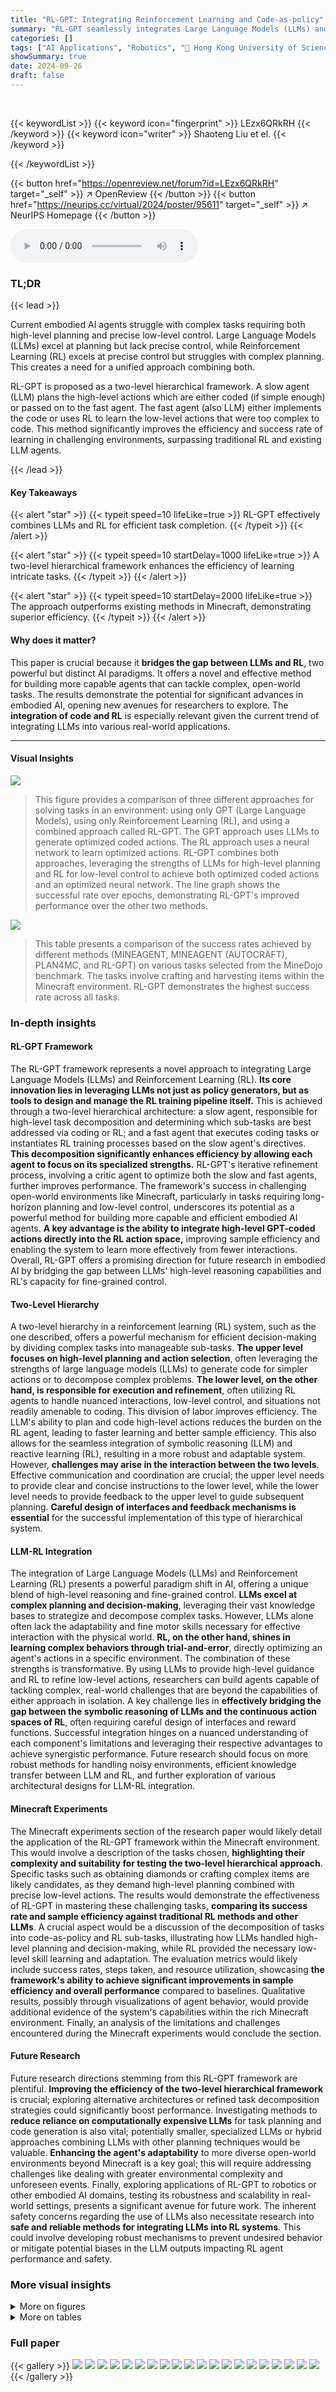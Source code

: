 ```yaml
---
title: "RL-GPT: Integrating Reinforcement Learning and Code-as-policy"
summary: "RL-GPT seamlessly integrates Large Language Models (LLMs) and Reinforcement Learning (RL) to create highly efficient agents mastering complex tasks in open-world environments."
categories: []
tags: ["AI Applications", "Robotics", "🏢 Hong Kong University of Science and Technology",]
showSummary: true
date: 2024-09-26
draft: false
---
```


<br>

{{< keywordList >}}
{{< keyword icon="fingerprint" >}} LEzx6QRkRH {{< /keyword >}}
{{< keyword icon="writer" >}} Shaoteng Liu et el. {{< /keyword >}}
 
{{< /keywordList >}}

{{< button href="https://openreview.net/forum?id=LEzx6QRkRH" target="_self" >}}
↗ OpenReview
{{< /button >}}
{{< button href="https://neurips.cc/virtual/2024/poster/95611" target="_self" >}}
↗ NeurIPS Homepage
{{< /button >}}


<audio controls>
    <source src="https://ai-paper-reviewer.com/LEzx6QRkRH/podcast.wav" type="audio/wav">
    Your browser does not support the audio element.
</audio>


### TL;DR


{{< lead >}}

Current embodied AI agents struggle with complex tasks requiring both high-level planning and precise low-level control. Large Language Models (LLMs) excel at planning but lack precise control, while Reinforcement Learning (RL) excels at precise control but struggles with complex planning. This creates a need for a unified approach combining both. 

RL-GPT is proposed as a two-level hierarchical framework. A slow agent (LLM) plans the high-level actions which are either coded (if simple enough) or passed on to the fast agent. The fast agent (also LLM) either implements the code or uses RL to learn the low-level actions that were too complex to code.  This method significantly improves the efficiency and success rate of learning in challenging environments, surpassing traditional RL and existing LLM agents.

{{< /lead >}}


#### Key Takeaways

{{< alert "star" >}}
{{< typeit speed=10 lifeLike=true >}} RL-GPT effectively combines LLMs and RL for efficient task completion. {{< /typeit >}}
{{< /alert >}}

{{< alert "star" >}}
{{< typeit speed=10 startDelay=1000 lifeLike=true >}} A two-level hierarchical framework enhances the efficiency of learning intricate tasks. {{< /typeit >}}
{{< /alert >}}

{{< alert "star" >}}
{{< typeit speed=10 startDelay=2000 lifeLike=true >}} The approach outperforms existing methods in Minecraft, demonstrating superior efficiency. {{< /typeit >}}
{{< /alert >}}

#### Why does it matter?
This paper is crucial because it **bridges the gap between LLMs and RL**, two powerful but distinct AI paradigms.  It offers a novel and effective method for building more capable agents that can tackle complex, open-world tasks.  The results demonstrate the potential for significant advances in embodied AI, opening new avenues for researchers to explore. The **integration of code and RL** is especially relevant given the current trend of integrating LLMs into various real-world applications.

------
#### Visual Insights



![](https://ai-paper-reviewer.com/LEzx6QRkRH/figures_1_1.jpg)

> This figure provides a comparison of three different approaches for solving tasks in an environment: using only GPT (Large Language Models), using only Reinforcement Learning (RL), and using a combined approach called RL-GPT.  The GPT approach uses LLMs to generate optimized coded actions. The RL approach uses a neural network to learn optimized actions. RL-GPT combines both approaches, leveraging the strengths of LLMs for high-level planning and RL for low-level control to achieve both optimized coded actions and an optimized neural network.  The line graph shows the successful rate over epochs, demonstrating RL-GPT's improved performance over the other two methods. 





![](https://ai-paper-reviewer.com/LEzx6QRkRH/tables_6_1.jpg)

> This table presents a comparison of the success rates achieved by different methods (MINEAGENT, MINEAGENT (AUTOCRAFT), PLAN4MC, and RL-GPT) on various tasks selected from the MineDojo benchmark.  The tasks involve crafting and harvesting items within the Minecraft environment.  RL-GPT demonstrates the highest success rate across all tasks.





### In-depth insights


#### RL-GPT Framework
The RL-GPT framework represents a novel approach to integrating Large Language Models (LLMs) and Reinforcement Learning (RL).  **Its core innovation lies in leveraging LLMs not just as policy generators, but as tools to design and manage the RL training pipeline itself.** This is achieved through a two-level hierarchical architecture: a slow agent, responsible for high-level task decomposition and determining which sub-tasks are best addressed via coding or RL; and a fast agent that executes coding tasks or instantiates RL training processes based on the slow agent's directives.  **This decomposition significantly enhances efficiency by allowing each agent to focus on its specialized strengths.** RL-GPT's iterative refinement process, involving a critic agent to optimize both the slow and fast agents, further improves performance. The framework's success in challenging open-world environments like Minecraft, particularly in tasks requiring long-horizon planning and low-level control, underscores its potential as a powerful method for building more capable and efficient embodied AI agents.  **A key advantage is the ability to integrate high-level GPT-coded actions directly into the RL action space,** improving sample efficiency and enabling the system to learn more effectively from fewer interactions.  Overall, RL-GPT offers a promising direction for future research in embodied AI by bridging the gap between LLMs' high-level reasoning capabilities and RL's capacity for fine-grained control.

#### Two-Level Hierarchy
A two-level hierarchy in a reinforcement learning (RL) system, such as the one described, offers a powerful mechanism for efficient decision-making by dividing complex tasks into manageable sub-tasks.  **The upper level focuses on high-level planning and action selection**, often leveraging the strengths of large language models (LLMs) to generate code for simpler actions or to decompose complex problems.  **The lower level, on the other hand, is responsible for execution and refinement**, often utilizing RL agents to handle nuanced interactions, low-level control, and situations not readily amenable to coding.  This division of labor improves efficiency.  The LLM's ability to plan and code high-level actions reduces the burden on the RL agent, leading to faster learning and better sample efficiency.   This also allows for the seamless integration of symbolic reasoning (LLM) and reactive learning (RL), resulting in a more robust and adaptable system.  However, **challenges may arise in the interaction between the two levels**.  Effective communication and coordination are crucial;  the upper level needs to provide clear and concise instructions to the lower level, while the lower level needs to provide feedback to the upper level to guide subsequent planning.  **Careful design of interfaces and feedback mechanisms is essential** for the successful implementation of this type of hierarchical system.

#### LLM-RL Integration
The integration of Large Language Models (LLMs) and Reinforcement Learning (RL) presents a powerful paradigm shift in AI, offering a unique blend of high-level reasoning and fine-grained control.  **LLMs excel at complex planning and decision-making**, leveraging their vast knowledge bases to strategize and decompose complex tasks.  However, LLMs alone often lack the adaptability and fine motor skills necessary for effective interaction with the physical world.  **RL, on the other hand, shines in learning complex behaviors through trial-and-error**, directly optimizing an agent's actions in a specific environment. The combination of these strengths is transformative.  By using LLMs to provide high-level guidance and RL to refine low-level actions, researchers can build agents capable of tackling complex, real-world challenges that are beyond the capabilities of either approach in isolation.  A key challenge lies in **effectively bridging the gap between the symbolic reasoning of LLMs and the continuous action spaces of RL**, often requiring careful design of interfaces and reward functions.  Successful integration hinges on a nuanced understanding of each component's limitations and leveraging their respective advantages to achieve synergistic performance.  Future research should focus on more robust methods for handling noisy environments, efficient knowledge transfer between LLM and RL, and further exploration of various architectural designs for LLM-RL integration.

#### Minecraft Experiments
The Minecraft experiments section of the research paper would likely detail the application of the RL-GPT framework within the Minecraft environment.  This would involve a description of the tasks chosen, **highlighting their complexity and suitability for testing the two-level hierarchical approach**.  Specific tasks such as obtaining diamonds or crafting complex items are likely candidates, as they demand high-level planning combined with precise low-level actions.  The results would demonstrate the effectiveness of RL-GPT in mastering these challenging tasks, **comparing its success rate and sample efficiency against traditional RL methods and other LLMs**.  A crucial aspect would be a discussion of the decomposition of tasks into code-as-policy and RL sub-tasks, illustrating how LLMs handled high-level planning and decision-making, while RL provided the necessary low-level skill learning and adaptation.  The evaluation metrics would likely include success rates, steps taken, and resource utilization, showcasing **the framework's ability to achieve significant improvements in sample efficiency and overall performance** compared to baselines.  Qualitative results, possibly through visualizations of agent behavior, would provide additional evidence of the system's capabilities within the rich Minecraft environment.  Finally, an analysis of the limitations and challenges encountered during the Minecraft experiments would conclude the section.

#### Future Research
Future research directions stemming from this RL-GPT framework are plentiful. **Improving the efficiency of the two-level hierarchical framework** is crucial; exploring alternative architectures or refined task decomposition strategies could significantly boost performance.  Investigating methods to **reduce reliance on computationally expensive LLMs** for task planning and code generation is also vital; potentially smaller, specialized LLMs or hybrid approaches combining LLMs with other planning techniques would be valuable.  **Enhancing the agent's adaptability** to more diverse open-world environments beyond Minecraft is a key goal; this will require addressing challenges like dealing with greater environmental complexity and unforeseen events.  Finally, exploring applications of RL-GPT to robotics or other embodied AI domains, testing its robustness and scalability in real-world settings, presents a significant avenue for future work.  The inherent safety concerns regarding the use of LLMs also necessitate research into **safe and reliable methods for integrating LLMs into RL systems**.   This could involve developing robust mechanisms to prevent undesired behavior or mitigate potential biases in the LLM outputs impacting RL agent performance and safety.


### More visual insights

<details>
<summary>More on figures
</summary>


![](https://ai-paper-reviewer.com/LEzx6QRkRH/figures_1_2.jpg)

> This figure illustrates how LLMs can be used to improve the efficiency of reinforcement learning (RL) by generating environment configurations and code that provide higher-level actions.  The LLM reasons about the agent's behavior to solve a subtask, then generates code for higher-level actions, supplementing the original environment actions.  This integration of LLMs and RL increases sample efficiency in the RL process. The diagram shows the LLM generating code that becomes part of a policy network, which takes observations from the environment and produces actions.


![](https://ai-paper-reviewer.com/LEzx6QRkRH/figures_3_1.jpg)

> This figure illustrates the overall architecture of RL-GPT, a two-agent hierarchical framework. The slow agent (orange) focuses on high-level task decomposition, deciding which actions should be implemented using code and which should be learned via reinforcement learning (RL).  The fast agent (green) is responsible for generating and refining the code for coded actions and setting up the RL pipeline for the remaining actions. There is an iterative process involving feedback from the environment to optimize both agents. The figure also showcases the specific tasks and interactions within each agent.


![](https://ai-paper-reviewer.com/LEzx6QRkRH/figures_3_2.jpg)

> This figure illustrates the iterative optimization process used in RL-GPT. It shows two loops: one for the slow agent which decomposes the tasks and decides which actions to code or learn using RL, and the other for the fast agent that generates code and configures the RL training. A critic agent provides feedback to both the slow and fast agents, allowing them to iteratively refine their decisions and improve performance.


![](https://ai-paper-reviewer.com/LEzx6QRkRH/figures_6_1.jpg)

> This figure demonstrates how different approaches to solving the task of harvesting a log in Minecraft differ in their success rates.  MineAgent, relying solely on reinforcement learning (RL), achieves only a 10% success rate.  RL-GPT, in its initial iterations (iter-0 and iter-1), also performs poorly. However, through the iterative process of task decomposition and integrating code-as-policy, RL-GPT gradually improves its performance, reaching a 58% success rate by iter-3. This showcases the effectiveness of RL-GPT's two-level hierarchical framework, which combines the strengths of LLMs and RL for efficient task completion. The figure shows a sequence of images illustrating the agent's actions at each stage of the process.


![](https://ai-paper-reviewer.com/LEzx6QRkRH/figures_21_1.jpg)

> This figure provides a high-level overview of the RL-GPT framework. It shows two main agents: a slow agent (orange) responsible for task decomposition and determining which actions are best suited for coding versus reinforcement learning, and a fast agent (green) responsible for writing code and configuring reinforcement learning, and debugging generated code based on the environment's feedback. The framework iteratively refines both agents' decisions.  The image illustrates how the framework combines code and reinforcement learning to solve tasks efficiently.


![](https://ai-paper-reviewer.com/LEzx6QRkRH/figures_22_1.jpg)

> This figure compares the performance of the proposed RL-GPT model against baseline methods on a furniture assembly task in a simulated environment.  The top row shows a baseline agent's attempts to assemble the furniture, which result in the robot arm repeatedly inserting parts into incorrect positions. The bottom row demonstrates the RL-GPT agent successfully assembling the furniture. This is achieved by utilizing motion planning as an action in the agent's action space; this allows the agent to efficiently locate the correct positions for inserting parts.


![](https://ai-paper-reviewer.com/LEzx6QRkRH/figures_23_1.jpg)

> This figure shows the success rate of RL and RL-GPT on four different tasks in the Kitchen environment over a certain number of timesteps.  RL-GPT consistently outperforms the baseline RL approach, demonstrating faster learning and improved performance by integrating coded motion planning into the RL process. The results indicate that incorporating high-level coded actions with RL enhances learning efficiency for complex tasks.


![](https://ai-paper-reviewer.com/LEzx6QRkRH/figures_23_2.jpg)

> This figure showcases a qualitative comparison of the proposed RL-GPT method against baseline methods for furniture assembly tasks within the Furniture environment.  The top row demonstrates a baseline approach, showing the robot arm's struggles to accurately locate and assemble parts of a piece of furniture. In contrast, the bottom row illustrates the RL-GPT approach, demonstrating significantly improved accuracy in part location and successful assembly. The improved performance highlights the effectiveness of incorporating coded motion planning actions into the RL framework for enhanced task completion. The images provide a visual representation of the steps involved in the furniture assembly task for both the baseline and the RL-GPT methods.


![](https://ai-paper-reviewer.com/LEzx6QRkRH/figures_23_3.jpg)

> This figure demonstrates how Vision-Language Models (VLMs) provide more detailed and precise feedback compared to LLMs.  It shows examples from two different environments: Minecraft (Harvest Milk task) and a driving simulation. In both cases, the VLM not only identifies whether the agent succeeded or failed but also explains the reasons for success or failure. For instance, in the Minecraft example, the VLM points out that the agent was incorrectly attacking the ground instead of the cow; while in the driving simulation example, the VLM correctly observes that the vehicle was gradually drifting off the road. This more nuanced feedback allows for faster improvement in both the slow agent's task planning and the fast agent's code generation.


![](https://ai-paper-reviewer.com/LEzx6QRkRH/figures_23_4.jpg)

> This figure shows a comparison of a baseline approach and the RL-GPT approach on a MuJoCo task. The task involves navigating a car along a winding road. The baseline approach is less efficient, while the RL-GPT approach is able to successfully navigate the car by using GPT-4 to generate code for reversing the car and then moving it forward. This demonstrates the capability of the RL-GPT framework to generate code for complex actions that can improve the efficiency of RL agents. 


</details>




<details>
<summary>More on tables
</summary>


![](https://ai-paper-reviewer.com/LEzx6QRkRH/tables_6_2.jpg)
> This table presents the main results of the ObtainDiamond challenge in the Minecraft game, comparing the performance of RL-GPT with several existing strong baselines.  It highlights that RL-GPT achieves a high success rate (8%) with significantly fewer samples compared to other methods, demonstrating its efficiency in solving complex, long-horizon tasks. The table also emphasizes the advantages of RL-GPT in addressing the limitations of previous approaches, particularly in terms of data requirements, sample efficiency, and the need for human-designed components.

![](https://ai-paper-reviewer.com/LEzx6QRkRH/tables_7_1.jpg)
> This table presents the results of an ablation study on the RL-GPT model.  It shows the success rates of different model variants on four tasks in the Minecraft environment.  The variants include a model using only reinforcement learning (Pure RL), a model using only code (Pure Code), and different versions of RL-GPT with varying numbers of iterations.  The results demonstrate that integrating both RL and code, as done in RL-GPT, leads to significantly better performance than using either approach alone, and that increasing the number of iterations further improves performance.

![](https://ai-paper-reviewer.com/LEzx6QRkRH/tables_7_2.jpg)
> This table presents the ablation study on different agent structures used in the RL-GPT framework.  It shows the success rates for three different configurations:  1. **One Agent:** All tasks are handled by a single agent. 2. **Slow + Fast:** The tasks are divided between a slow agent (for planning) and a fast agent (for execution). 3. **Slow + Fast + Critic:**  A critic agent is added to provide feedback and improve the performance of the slow and fast agents.  The results indicate that using a slow, fast, and critic agent structure leads to the highest success rate.

![](https://ai-paper-reviewer.com/LEzx6QRkRH/tables_21_1.jpg)
> This table shows the number of OpenAI tokens consumed in each iteration of the RL-GPT framework for enhancing the RL training process.  The number of tokens increases with each iteration, suggesting that more complex instructions or reasoning are needed to improve the RL agent's performance.

![](https://ai-paper-reviewer.com/LEzx6QRkRH/tables_22_1.jpg)
> This table provides a high-level comparison of several methods in terms of their ability to handle long-horizon tasks, low-level control, sample efficiency and self-improvement.  It shows that RL-GPT outperforms other methods in all these aspects.

![](https://ai-paper-reviewer.com/LEzx6QRkRH/tables_22_2.jpg)
> This table compares the performance of three different Large Language Models (LLMs): Vicuna-13B, Claude, and GPT-4, on a specific task.  The performance is measured by two metrics: Success Rate and Dead Loop rate. The success rate indicates the percentage of times the LLM successfully completed the task, while the Dead Loop rate shows how often the LLM got stuck in an unproductive loop.

</details>




### Full paper

{{< gallery >}}
<img src="https://ai-paper-reviewer.com/LEzx6QRkRH/1.png" class="grid-w50 md:grid-w33 xl:grid-w25" />
<img src="https://ai-paper-reviewer.com/LEzx6QRkRH/2.png" class="grid-w50 md:grid-w33 xl:grid-w25" />
<img src="https://ai-paper-reviewer.com/LEzx6QRkRH/3.png" class="grid-w50 md:grid-w33 xl:grid-w25" />
<img src="https://ai-paper-reviewer.com/LEzx6QRkRH/4.png" class="grid-w50 md:grid-w33 xl:grid-w25" />
<img src="https://ai-paper-reviewer.com/LEzx6QRkRH/5.png" class="grid-w50 md:grid-w33 xl:grid-w25" />
<img src="https://ai-paper-reviewer.com/LEzx6QRkRH/6.png" class="grid-w50 md:grid-w33 xl:grid-w25" />
<img src="https://ai-paper-reviewer.com/LEzx6QRkRH/7.png" class="grid-w50 md:grid-w33 xl:grid-w25" />
<img src="https://ai-paper-reviewer.com/LEzx6QRkRH/8.png" class="grid-w50 md:grid-w33 xl:grid-w25" />
<img src="https://ai-paper-reviewer.com/LEzx6QRkRH/9.png" class="grid-w50 md:grid-w33 xl:grid-w25" />
<img src="https://ai-paper-reviewer.com/LEzx6QRkRH/10.png" class="grid-w50 md:grid-w33 xl:grid-w25" />
<img src="https://ai-paper-reviewer.com/LEzx6QRkRH/11.png" class="grid-w50 md:grid-w33 xl:grid-w25" />
<img src="https://ai-paper-reviewer.com/LEzx6QRkRH/12.png" class="grid-w50 md:grid-w33 xl:grid-w25" />
<img src="https://ai-paper-reviewer.com/LEzx6QRkRH/13.png" class="grid-w50 md:grid-w33 xl:grid-w25" />
<img src="https://ai-paper-reviewer.com/LEzx6QRkRH/14.png" class="grid-w50 md:grid-w33 xl:grid-w25" />
<img src="https://ai-paper-reviewer.com/LEzx6QRkRH/15.png" class="grid-w50 md:grid-w33 xl:grid-w25" />
<img src="https://ai-paper-reviewer.com/LEzx6QRkRH/16.png" class="grid-w50 md:grid-w33 xl:grid-w25" />
<img src="https://ai-paper-reviewer.com/LEzx6QRkRH/17.png" class="grid-w50 md:grid-w33 xl:grid-w25" />
<img src="https://ai-paper-reviewer.com/LEzx6QRkRH/18.png" class="grid-w50 md:grid-w33 xl:grid-w25" />
<img src="https://ai-paper-reviewer.com/LEzx6QRkRH/19.png" class="grid-w50 md:grid-w33 xl:grid-w25" />
<img src="https://ai-paper-reviewer.com/LEzx6QRkRH/20.png" class="grid-w50 md:grid-w33 xl:grid-w25" />
{{< /gallery >}}